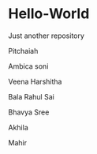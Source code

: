 # Hello-World
Just another repository

Pitchaiah

Ambica soni

Veena Harshitha

Bala Rahul Sai

Bhavya Sree

Akhila

Mahir

